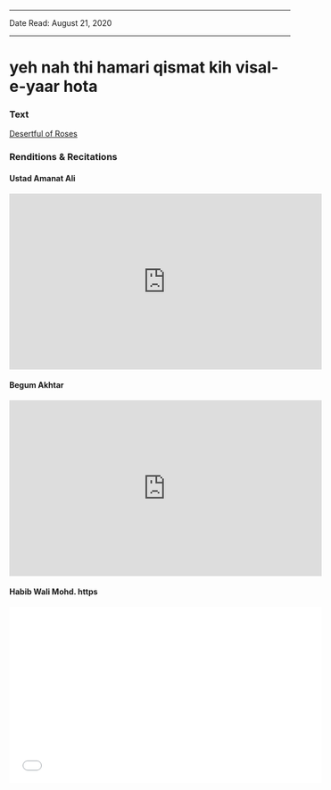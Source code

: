 
---

Date Read: August 21, 2020

---


# yeh nah thi hamari qismat kih visal-e-yaar hota


### Text

[Desertful of Roses](http://www.columbia.edu/itc/mealac/pritchett/00ghalib/020/index_020.html)

### Renditions & Recitations

#### Ustad Amanat Ali

<iframe width="560" height="315" src="https://www.youtube.com/embed/Lb-sx2oTEIc" title="YouTube video player" frameborder="0" allow="accelerometer; autoplay; clipboard-write; encrypted-media; gyroscope; picture-in-picture" allowfullscreen></iframe>

#### Begum Akhtar

<iframe width="560" height="315" src="https://www.youtube.com/embed/TXohSWxSHxU" title="YouTube video player" frameborder="0" allow="accelerometer; autoplay; clipboard-write; encrypted-media; gyroscope; picture-in-picture" allowfullscreen></iframe>

#### Habib Wali Mohd. https

<iframe width="560" height="315" src="//www.youtube.com/embed/tiEL_sSsQDA" title="YouTube video player" frameborder="0" allow="accelerometer; autoplay; clipboard-write; encrypted-media; gyroscope; picture-in-picture" allowfullscreen></iframe>

